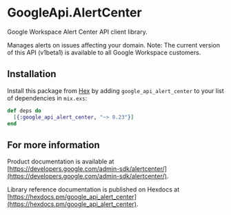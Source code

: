 # GoogleApi.AlertCenter

Google Workspace Alert Center API client library.

Manages alerts on issues affecting your domain. Note: The current version of this API (v1beta1) is available to all Google Workspace customers. 

## Installation

Install this package from [Hex](https://hex.pm) by adding
`google_api_alert_center` to your list of dependencies in `mix.exs`:

```elixir
def deps do
  [{:google_api_alert_center, "~> 0.23"}]
end
```

## For more information

Product documentation is available at [https://developers.google.com/admin-sdk/alertcenter/](https://developers.google.com/admin-sdk/alertcenter/).

Library reference documentation is published on Hexdocs at
[https://hexdocs.pm/google_api_alert_center](https://hexdocs.pm/google_api_alert_center).
